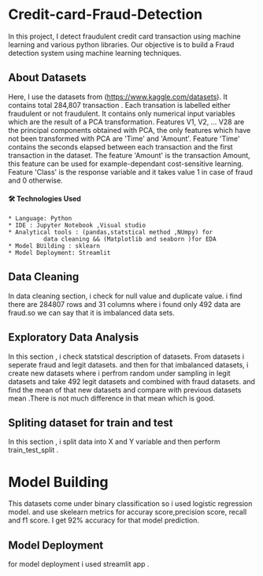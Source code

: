 # Credit-card-Fraud-Detection
In this project, I detect fraudulent credit card transaction using machine learning and various python libraries. Our objective is to build a Fraud 
detection system using machine learning techniques. 

##  About Datasets
 Here, I use the datasets from (https://www.kaggle.com/datasets). It contains  total 284,807 transaction . Each transation is labelled either fraudulent or not 
 fraudulent. It contains only numerical input variables which are the result of a PCA transformation.  Features V1, V2, … V28 are the principal components obtained with PCA,
 the only features which have not been transformed with PCA are 'Time' and 'Amount'. Feature 'Time' contains the seconds elapsed between each transaction and the first transaction
 in the dataset. The feature 'Amount' is the transaction Amount, this feature can be used for example-dependant cost-sensitive learning. Feature 'Class' is the response variable and 
 it takes value 1 in case of fraud and 0 otherwise.

#### 🛠 Technologies Used

    * Language: Python
    * IDE : Jupyter Notebook ,Visual studio
    * Analytical tools : (pandas,statstical method ,NUmpy) for
              data cleaning && (Matplotlib and seaborn )for EDA
    * Model BUilding : sklearn
    * Model Deployment: Streamlit
    
 ## Data Cleaning 
 In data cleaning section, i check for null value and duplicate value. i find there are 284807 rows and 31 columns where i found only 492 data are fraud.so we
 can say that it is imbalanced data sets.

 ## Exploratory Data Analysis

 In this section , i check statstical description of datasets. From datasets i seperate fraud and legit datasets. and then for that imbalanced datasets, i create  new datasets where
i perfrom random under sampling in legit datasets and take 492 legit datasets and combined with fraud datasets.
and find the mean of that new datasets and compare with previous datasets mean .There is not much difference in that mean which is good.

## Spliting dataset for train and test 
In this section , i split data into X and Y variable  and then perform train_test_split .

# Model Building
This datasets come under binary classification so i used logistic regression model. and use skelearn metrics for accuray score,precision score, recall and f1 score.
I get 92% accuracy for that model prediction.

## Model Deployment

for model deployment i used streamlit app .



 
 
